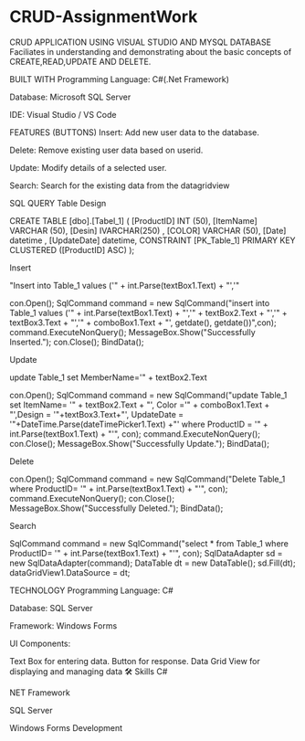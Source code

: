 # CRUD-AssignmentWork
CRUD APPLICATION USING VISUAL STUDIO AND MYSQL DATABASE
Faciliates in understanding and demonstrating about the basic concepts of CREATE,READ,UPDATE AND DELETE.


BUILT WITH
Programming Language: C#(.Net Framework)

Database: Microsoft SQL Server

IDE: Visual Studio / VS Code

FEATURES (BUTTONS)
Insert: Add new user data to the database.

Delete: Remove existing user data based on userid.

Update: Modify details of a selected user.

Search: Search for the existing data from the datagridview

SQL QUERY
Table Design

CREATE TABLE [dbo].[Tabel_1] ( [ProductID] INT (50), [ItemName] VARCHAR (50), [Desin] IVARCHAR(250) , [COLOR] VARCHAR (50), [Date] datetime , [UpdateDate] datetime, CONSTRAINT [PK_Table_1] PRIMARY KEY CLUSTERED ([ProductID] ASC) );

Insert

"Insert into Table_1 values ('" + int.Parse(textBox1.Text) + "','"

   con.Open();
   SqlCommand command = new SqlCommand("insert into Table_1 values ('" + int.Parse(textBox1.Text) + "','" + textBox2.Text + "','" + textBox3.Text + "','" + comboBox1.Text + "', getdate(), getdate())",con);
   command.ExecuteNonQuery();
   MessageBox.Show("Successfully Inserted.");
   con.Close();
   BindData();

Update

update Table_1 set MemberName='" + textBox2.Text

  con.Open();
  SqlCommand command = new SqlCommand("update Table_1 set ItemName= '" + textBox2.Text + "', Color ='" + comboBox1.Text + "',Design = '"+textBox3.Text+"', UpdateDate = '"+DateTime.Parse(dateTimePicker1.Text) +"' 
  where ProductID = '" + int.Parse(textBox1.Text) + "'", con);
  command.ExecuteNonQuery();
  con.Close();
  MessageBox.Show("Successfully Update.");
  BindData();

Delete

 con.Open();
 SqlCommand command = new SqlCommand("Delete Table_1 where ProductID= '" + int.Parse(textBox1.Text) + "'", con);
 command.ExecuteNonQuery();
 con.Close();
 MessageBox.Show("Successfully Deleted.");
 BindData();

Search

 SqlCommand command = new SqlCommand("select * from Table_1 where ProductID= '" + int.Parse(textBox1.Text) + "'", con);
 SqlDataAdapter sd = new SqlDataAdapter(command);
 DataTable dt = new DataTable();
 sd.Fill(dt);
 dataGridView1.DataSource = dt;
 
TECHNOLOGY
Programming Language: C#

Database: SQL Server

Framework: Windows Forms

UI Components:

Text Box for entering data.
Button for response.
Data Grid View for displaying and managing data
🛠 Skills
C#

NET Framework

SQL Server

Windows Forms Development
